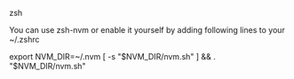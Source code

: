 zsh

You can use zsh-nvm or enable it yourself by adding following lines to your ~/.zshrc

 export NVM_DIR=~/.nvm
 [ -s "$NVM_DIR/nvm.sh" ] && . "$NVM_DIR/nvm.sh"
